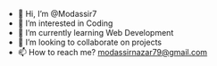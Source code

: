 - 👋 Hi, I’m @Modassir7
- 👀 I’m interested in Coding 
- 🌱 I’m currently learning Web Development 
- 💞️ I’m looking to collaborate on projects 
- 📫 How to reach me? modassirnazar79@gmail.com

<!---
Modassir7/Modassir7 is a ✨ special ✨ repository because its `README.md` (this file) appears on your GitHub profile.
You can click the Preview link to take a look at your changes.
--->
